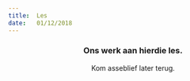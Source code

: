 ```yaml
---
title:  Les
date:   01/12/2018
---
```


### <center>Ons werk aan hierdie les.</center>
<center>Kom asseblief later terug.</center>